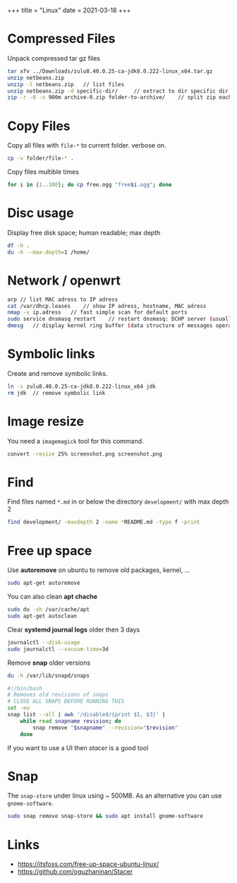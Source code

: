 +++
title = "Linux"
date = 2021-03-18
+++

# Compressed Files
Unpack compressed tar gz files
```bash
tar xfv ../Downloads/zulu8.40.0.25-ca-jdk8.0.222-linux_x64.tar.gz
unzip netbeans.zip
unzip -l netbeans.zip	// list files
unzip netbeans.zip -d specific-dir/		// extract to dir specific dir
zip -r -0 -s 900m archive-0.zip folder-to-archive/    // split zip each 900MB; just archive no compress; recursivly.
```

# Copy Files
Copy all files with `file-*` to current folder. verbose on.
```bash
cp -v folder/file-* .
```

Copy files multible times
```bash
for i in {1..100}; do cp free.ogg "free$i.ogg"; done
```

# Disc usage
Display free disk space; human readable; max depth
```bash
df -h .
du -h --max-depth=1 /home/
```


# Network / openwrt
```bash
arp	// list MAC adress to IP adress
cat /var/dhcp.leases	// show IP adress, hostname, MAC adress
nmap -v ip.adress	// fast simple scan for default ports
sudo service dnsmasq restart	// restart dnsmasq: DCHP server (usually this is installed on openwrt)
dmesg	// display kernel ring buffer (data structure of messages operated by kernel)
```

# Symbolic links
Create and remove symbolic links.
```bash
ln -s zulu8.40.0.25-ca-jdk8.0.222-linux_x64 jdk
rm jdk  // remove symbolic link
```

# Image resize
You need a `imagemagick` tool for this command.
```bash
convert -resize 25% screenshot.png screenshot.png
```

# Find
Find files named `*.md` in or below the directory `development/` with max depth 2
```bash
find development/ -maxdepth 2 -name *README.md -type f -print
```

# Free up space
Use __autoremove__ on ubuntu to remove old packages, kernel, ...
```bash
sudo apt-get autoremove
```
You can also clean __apt chache__
```bash
sudo du -sh /var/cache/apt
sudo apt-get autoclean
```
Clear __systemd journal logs__ older then 3 days
```bash
journalctl --disk-usage
sudo journalctl --vacuum-time=3d
```
Remove __snap__ older versions
```bash
du -h /var/lib/snapd/snaps

#!/bin/bash
# Removes old revisions of snaps
# CLOSE ALL SNAPS BEFORE RUNNING THIS
set -eu
snap list --all | awk '/disabled/{print $1, $3}' |
    while read snapname revision; do
        snap remove "$snapname" --revision="$revision"
    done
```
If you want to use a UI then _stacer_ is a good tool

# Snap
The `snap-store` under linux using ~ 500MB. As an alternative you can use `gnome-software`.
```bash
sudo snap remove snap-store && sudo apt install gnome-software
```

# Links
* https://itsfoss.com/free-up-space-ubuntu-linux/
* https://github.com/oguzhaninan/Stacer
